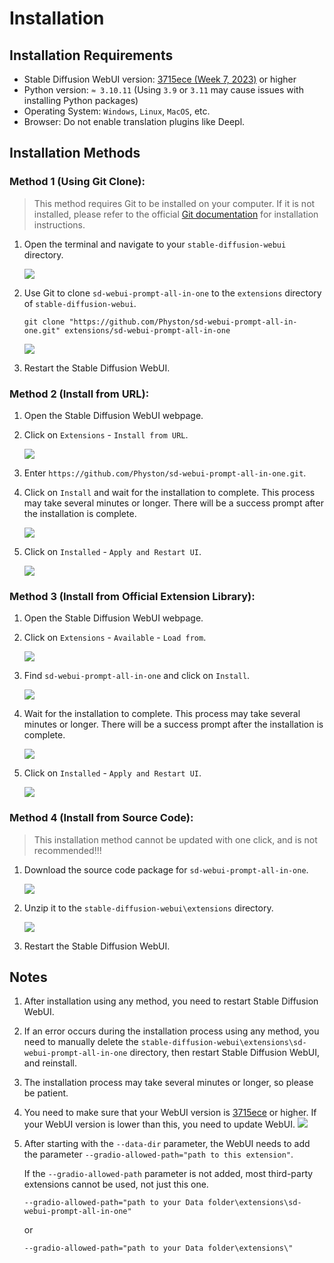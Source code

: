 # Installation

## Installation Requirements

- Stable Diffusion WebUI version: [3715ece (Week 7, 2023)](https://github.com/AUTOMATIC1111/stable-diffusion-webui/commit/3715ece) or higher
- Python version: `≈ 3.10.11` (Using `3.9` or `3.11` may cause issues with installing Python packages)
- Operating System: `Windows`, `Linux`, `MacOS`, etc.
- Browser: Do not enable translation plugins like Deepl.

## Installation Methods

### Method 1 (Using Git Clone):

> This method requires Git to be installed on your computer. If it is not installed, please refer to the official [Git documentation](https://git-scm.com/book/en/v2/Getting-Started-Installing-Git) for installation instructions.

1. Open the terminal and navigate to your `stable-diffusion-webui` directory.

    ![](/assets/images/Installation/cd.png)

2. Use Git to clone `sd-webui-prompt-all-in-one` to the `extensions` directory of `stable-diffusion-webui`.

    ```shell
    git clone "https://github.com/Physton/sd-webui-prompt-all-in-one.git" extensions/sd-webui-prompt-all-in-one
    ```

    ![](/assets/images/Installation/clone.png)

3. Restart the Stable Diffusion WebUI.

### Method 2 (Install from URL):

1. Open the Stable Diffusion WebUI webpage.

2. Click on `Extensions` - `Install from URL`.

    ![](/assets/images/Installation/from_url.png)

3. Enter `https://github.com/Physton/sd-webui-prompt-all-in-one.git`.

4. Click on `Install` and wait for the installation to complete. This process may take several minutes or longer. There will be a success prompt after the installation is complete.

    ![](/assets/images/Installation/from_url_success.png)

5. Click on `Installed` - `Apply and Restart UI`.

    ![](/assets/images/Installation/restart.png)

### Method 3 (Install from Official Extension Library):

1. Open the Stable Diffusion WebUI webpage.

2. Click on `Extensions` - `Available` - `Load from`.

    ![](/assets/images/Installation/load_from.png)

3. Find `sd-webui-prompt-all-in-one` and click on `Install`.

    ![](/assets/images/Installation/load_from_install.png)

4. Wait for the installation to complete. This process may take several minutes or longer. There will be a success prompt after the installation is complete.

    ![](/assets/images/Installation/load_from_success.png)

5. Click on `Installed` - `Apply and Restart UI`.

    ![](/assets/images/Installation/restart.png)

### Method 4 (Install from Source Code):

> This installation method cannot be updated with one click, and is not recommended!!!

1. Download the source code package for `sd-webui-prompt-all-in-one`.

    ![](/assets/images/Installation/download.png)

2. Unzip it to the `stable-diffusion-webui\extensions` directory.

    ![](/assets/images/Installation/drop.png)

3. Restart the Stable Diffusion WebUI.


## Notes

1. After installation using any method, you need to restart Stable Diffusion WebUI.

2. If an error occurs during the installation process using any method, you need to manually delete the `stable-diffusion-webui\extensions\sd-webui-prompt-all-in-one` directory, then restart Stable Diffusion WebUI, and reinstall.

3. The installation process may take several minutes or longer, so please be patient.

4. You need to make sure that your WebUI version is [3715ece](https://github.com/AUTOMATIC1111/stable-diffusion-webui/commit/3715ece) or higher. If your WebUI version is lower than this, you need to update WebUI.
    ![](/assets/images/minimum_version_webui.png)

5. After starting with the `--data-dir` parameter, the WebUI needs to add the parameter `--gradio-allowed-path="path to this extension"`.

   If the `--gradio-allowed-path` parameter is not added, most third-party extensions cannot be used, not just this one.

   `--gradio-allowed-path="path to your Data folder\extensions\sd-webui-prompt-all-in-one"`

   or

   `--gradio-allowed-path="path to your Data folder\extensions\"`